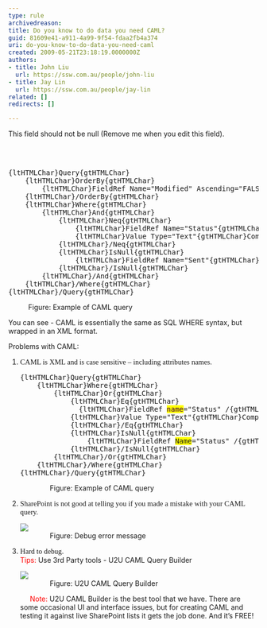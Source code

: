 ```yaml
---
type: rule
archivedreason: 
title: Do you know to do data you need CAML?
guid: 81609e41-a911-4a99-9f54-fdaa2fb4a374
uri: do-you-know-to-do-data-you-need-caml
created: 2009-05-21T23:18:19.0000000Z
authors:
- title: John Liu
  url: https://ssw.com.au/people/john-liu
- title: Jay Lin
  url: https://ssw.com.au/people/jay-lin
related: []
redirects: []

---
```



This field should not be null (Remove me when you edit this field).
<br><excerpt class='endintro'></excerpt><br>
<p>&#160; 
<dl class="goodCode">
<dt><pre>{ltHTMLChar}Query{gtHTMLChar}<br>    {ltHTMLChar}OrderBy{gtHTMLChar}<br>        {ltHTMLChar}FieldRef Name=&quot;Modified&quot; Ascending=&quot;FALSE&quot;{gtHTMLChar}{ltHTMLChar}/FieldRef{gtHTMLChar}<br>    {ltHTMLChar}/OrderBy{gtHTMLChar}<br>    {ltHTMLChar}Where{gtHTMLChar}<br>        {ltHTMLChar}And{gtHTMLChar}<br>            {ltHTMLChar}Neq{gtHTMLChar}<br>                {ltHTMLChar}FieldRef Name=&quot;Status&quot;{gtHTMLChar}{ltHTMLChar}/FieldRef{gtHTMLChar}<br>                {ltHTMLChar}Value Type=&quot;Text&quot;{gtHTMLChar}Completed{ltHTMLChar}/Value{gtHTMLChar}<br>            {ltHTMLChar}/Neq{gtHTMLChar}<br>            {ltHTMLChar}IsNull{gtHTMLChar}<br>                {ltHTMLChar}FieldRef Name=&quot;Sent&quot;{gtHTMLChar}{ltHTMLChar}/FieldRef{gtHTMLChar}<br>            {ltHTMLChar}/IsNull{gtHTMLChar}<br>        {ltHTMLChar}/And{gtHTMLChar}<br>    {ltHTMLChar}/Where{gtHTMLChar}<br>{ltHTMLChar}/Query{gtHTMLChar}</pre></dt>
<dd>Figure&#58; Example of CAML query&#160;</dd></dl>
<p class="MsoNormal"><span lang="EN-AU">You can see - CAML is essentially the same as SQL WHERE syntax, but wrapped in an XML format.</span></p>
<p class="MsoNormal"><span lang="EN-AU"></span><span lang="EN-AU">Problems with CAML&#58;</span></p>
<ol>
<li>
<div class="MsoNormal"><span lang="EN-AU"><span style="font-family&#58;'calibri','sans-serif';font-size&#58;11pt;" lang="EN-AU">CAML is XML and is case sensitive – including attributes names.&#160;</span></span> 
<dl class="badCode">
<dt><pre>{ltHTMLChar}Query{gtHTMLChar}<br>    {ltHTMLChar}Where{gtHTMLChar}<br>        {ltHTMLChar}Or{gtHTMLChar}<br>            {ltHTMLChar}Eq{gtHTMLChar}<br>              {ltHTMLChar}FieldRef <font style="background-color&#58;#ffff00;" color="#400040">name</font>=&quot;Status&quot; /{gtHTMLChar} <br>            {ltHTMLChar}Value Type=&quot;Text&quot;{gtHTMLChar}Completed{ltHTMLChar}/Value{gtHTMLChar}<br>            {ltHTMLChar}/Eq{gtHTMLChar}<br>            {ltHTMLChar}IsNull{gtHTMLChar}<br>                {ltHTMLChar}FieldRef <font style="background-color&#58;#ffff00;">Name</font>=&quot;Status&quot; /{gtHTMLChar}<br>            {ltHTMLChar}/IsNull{gtHTMLChar}<br>        {ltHTMLChar}/Or{gtHTMLChar}<br>    {ltHTMLChar}/Where{gtHTMLChar}<br>{ltHTMLChar}/Query{gtHTMLChar}<br></pre></dt>
<dd>&#160;&#160;&#160;&#160;&#160;Figure&#58; Example of CAML query&#160;</dd></dl></div></li>
<li>
<div class="MsoNormal"><span lang="EN-AU"><span style="font-family&#58;'calibri','sans-serif';font-size&#58;11pt;" lang="EN-AU"><span style="font-family&#58;'calibri','sans-serif';font-size&#58;11pt;" lang="EN-AU">SharePoint is not good at telling you if you made a mistake with your CAML query. </span></span></span>
<dl class="badImage">
<dt><img src="/Standards/SoftwareDevelopment/RulesToBetterSharePoint/PublishingImages/CAMLError.png" /></dt>
<dd>&#160;&#160;&#160;&#160; Figure&#58; Debug error message</dd></dl></div></li>
<li>
<div class="MsoNormal"><span lang="EN-AU"><span style="font-family&#58;'calibri','sans-serif';font-size&#58;11pt;" lang="EN-AU"><span style="font-family&#58;'calibri','sans-serif';font-size&#58;11pt;" lang="EN-AU"><span style="font-family&#58;'calibri','sans-serif';font-size&#58;11pt;" lang="EN-AU">Hard to debug.</span></span></span></span><br><font color="#ff0000">Tips&#58;</font> Use 3rd Party tools - U2U CAML Query Builder 
<dl class="goodImage">
<dt><img src="/Standards/SoftwareDevelopment/RulesToBetterSharePoint/PublishingImages/U2U.png" /></dt>
<dd>&#160;&#160;&#160;&#160; Figure&#58; U2U CAML Query Builder</dd></dl>&#160;&#160;&#160;&#160; <font color="#ff0000">Note&#58;</font> U2U CAML Builder is the best tool that we have. There are some occasional UI and interface issues, but for creating CAML and testing it against live SharePoint lists it gets the job done. And it’s FREE! </div></li></ol>
<p class="MsoNormal"><span lang="EN-AU"><span style="font-family&#58;'calibri','sans-serif';font-size&#58;11pt;" lang="EN-AU"></span></span>&#160;</p></span></span></span></span>
<p></p>


